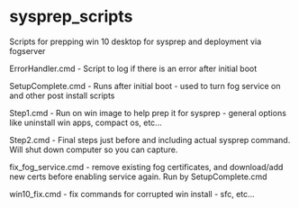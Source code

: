 # sysprep_scripts
Scripts for prepping win 10 desktop for sysprep and deployment via fogserver

ErrorHandler.cmd - Script to log if there is an error after initial boot

SetupComplete.cmd - Runs after initial boot - used to turn fog service on and other post install scripts

Step1.cmd - Run on win image to help prep it for sysprep - general options like uninstall win apps, compact os, etc...

Step2.cmd - Final steps just before and including actual sysprep command. Will shut down computer so you can capture.

fix_fog_service.cmd - remove existing fog certificates, and download/add new certs before enabling service again. Run by SetupComplete.cmd

win10_fix.cmd - fix commands for corrupted win install - sfc, etc...

